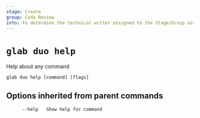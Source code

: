```yaml
---
stage: Create
group: Code Review
info: To determine the technical writer assigned to the Stage/Group associated with this page, see https://about.gitlab.com/handbook/product/ux/technical-writing/#assignments
---
```


<!--
This documentation is auto generated by a script.
Please do not edit this file directly. Run `make gen-docs` instead.
-->

# `glab duo help`

Help about any command

```plaintext
glab duo help [command] [flags]
```

## Options inherited from parent commands

```plaintext
      --help   Show help for command
```
